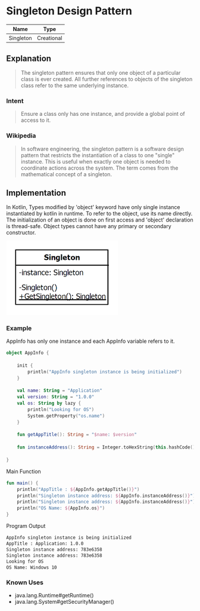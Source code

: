 # Singleton Design Pattern

|Name|Type|
|---|---|
|Singleton|Creational|

## Explanation

> The singleton pattern ensures that only one object of a particular class is ever created. All further references to
> objects of the singleton class refer to the same underlying instance.

### Intent

> Ensure a class only has one instance, and provide a global point of access to it.

### Wikipedia

> In software engineering, the singleton pattern is a software design pattern
> that restricts the instantiation of a class to one "single" instance.
> This is useful when exactly one object is needed to coordinate actions across the system.
> The term comes from the mathematical concept of a singleton.

## Implementation

In Kotlin, Types modified by 'object' keyword have only single instance instantiated by kotlin in runtime. To refer to
the object, use its name directly. The initialization of an object is done on first access and 'object' declaration is
thread-safe. Object types cannot have any primary or secondary constructor.

<img src="./src/main/resources/singleton-uml.png" width="300">

### Example

AppInfo has only one instance and each AppInfo variable refers to it. 

```kotlin
object AppInfo {
    
    init {
        println("AppInfo singleton instance is being initialized")
    }

    val name: String = "Application"
    val version: String = "1.0.0"
    val os: String by lazy {
        println("Looking for OS")
        System.getProperty("os.name")
    }
    
    fun getAppTitle(): String = "$name: $version"
    
    fun instanceAddress(): String = Integer.toHexString(this.hashCode())
    
}
```

Main Function

```kotlin
fun main() {
    println("AppTitle : ${AppInfo.getAppTitle()}")
    println("Singleton instance address: ${AppInfo.instanceAddress()}")
    println("Singleton instance address: ${AppInfo.instanceAddress()}")
    println("OS Name: ${AppInfo.os}")
}
```

Program Output

```
AppInfo singleton instance is being initialized
AppTitle : Application: 1.0.0
Singleton instance address: 783e6358
Singleton instance address: 783e6358
Looking for OS
OS Name: Windows 10
```

### Known Uses

- java.lang.Runtime#getRuntime()
- java.lang.System#getSecurityManager()
